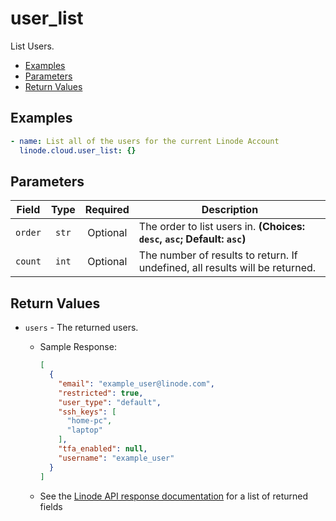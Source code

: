 # user_list

List Users.

- [Examples](#examples)
- [Parameters](#parameters)
- [Return Values](#return-values)

## Examples

```yaml
- name: List all of the users for the current Linode Account
  linode.cloud.user_list: {}
```


## Parameters

| Field     | Type | Required | Description                                                                  |
|-----------|------|----------|------------------------------------------------------------------------------|
| `order` | <center>`str`</center> | <center>Optional</center> | The order to list users in.  **(Choices: `desc`, `asc`; Default: `asc`)** |
| `count` | <center>`int`</center> | <center>Optional</center> | The number of results to return. If undefined, all results will be returned.   |

## Return Values

- `users` - The returned users.

    - Sample Response:
        ```json
        [
          {
            "email": "example_user@linode.com",
            "restricted": true,
            "user_type": "default",
            "ssh_keys": [
              "home-pc",
              "laptop"
            ],
            "tfa_enabled": null,
            "username": "example_user"
          }
        ]
        ```
    - See the [Linode API response documentation](https://www.linode.com/docs/api/account/#users-list__response-samples) for a list of returned fields


